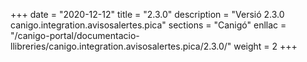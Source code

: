 +++
date        = "2020-12-12"
title       = "2.3.0"
description = "Versió 2.3.0 canigo.integration.avisosalertes.pica"
sections    = "Canigó"
enllac		= "/canigo-portal/documentacio-llibreries/canigo.integration.avisosalertes.pica/2.3.0/"
weight		= 2
+++
